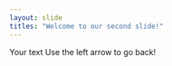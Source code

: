 ```yaml
---
layout: slide
titles: "Welcome to our second slide!"
---
```

Your text
Use the left arrow to go back!
